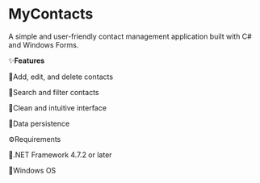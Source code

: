 # MyContacts

A simple and user-friendly contact management application built with C# and Windows Forms.

✨**Features**

🔷Add, edit, and delete contacts

🔷Search and filter contacts

🔷Clean and intuitive interface

🔷Data persistence


⚙️Requirements

🔷.NET Framework 4.7.2 or later

🔷Windows OS

